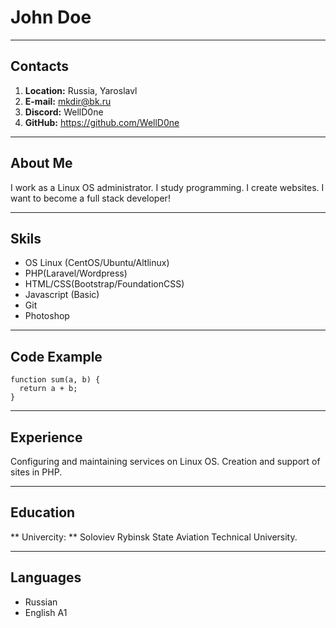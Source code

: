 # John Doe
****
## Contacts
1. **Location:** Russia, Yaroslavl
2. **E-mail:** mkdir@bk.ru
3. **Discord:** WellD0ne
4. **GitHub:** https://github.com/WellD0ne
****
## About Me
I work as a Linux OS administrator.
I study programming. I create websites.
I want to become a full stack developer!
****
## Skils
* OS Linux (CentOS/Ubuntu/Altlinux)
* PHP(Laravel/Wordpress)
* HTML/CSS(Bootstrap/FoundationCSS)
* Javascript (Basic)
* Git
* Photoshop
****
## Code Example
```
function sum(a, b) {
  return a + b;
}
```
****
## Experience
Configuring and maintaining services on Linux OS.
Creation and support of sites in PHP.
****
## Education
** Univercity: ** Soloviev Rybinsk State Aviation Technical University.
****
## Languages
* Russian
* English A1
